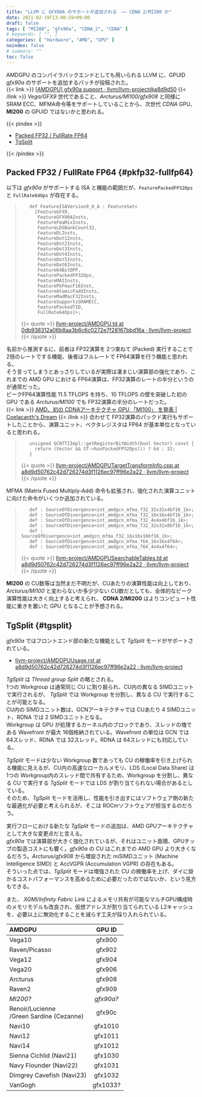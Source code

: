 ```yaml
---
title: "LLVM に GFX90A のサポートが追加される　―― CDNA 2/MI200 か"
date: 2021-02-19T13:48:59+09:00
draft: false
tags: [ "MI200", "gfx90a", "CDNA_2", "CDNA" ]
# keywords: [ "", ]
categories: [ "Hardware", "AMD", "GPU" ]
noindex: false
# summary: ""
toc: false
---
```


AMDGPU のコンパイラバックエンドとしても用いられる LLVM に、GPUID *gfx90a* のサポートを追加するパッチが投稿された。  
{{< link >}} [[AMDGPU] gfx90a support · llvm/llvm-project@a8d9d50](https://github.com/llvm/llvm-project/commit/a8d9d50762c42d726274d3f1126ec97ff96e2a22) {{< /link >}}
*Vega/GFX9* 世代であること、*Arcturus/MI100/gfx908* と同様に SRAM ECC、MFMA命令等をサポートしていることから、次世代 *CDNA* GPU、**MI200** の GPUID ではないかと思われる。  

{{< pindex >}}

 * [Packed FP32 / FullRate FP64](#pkfp32-fullfp64)
 * [TgSplit](#tgsplit)

{{< /pindex >}}

## Packed FP32 / FullRate FP64 {#pkfp32-fullfp64}

以下は *gfx90a* がサポートする ISA と機能の範囲だが、`FeaturePackedFP32Ops` と `FullRate64Ops` が存在する。  

 >        def FeatureISAVersion9_0_A : FeatureSet<
 >          [FeatureGFX9,
 >           FeatureGFX90AInsts,
 >           FeatureFmaMixInsts,
 >           FeatureLDSBankCount32,
 >           FeatureDLInsts,
 >           FeatureDot1Insts,
 >           FeatureDot2Insts,
 >           FeatureDot3Insts,
 >           FeatureDot4Insts,
 >           FeatureDot5Insts,
 >           FeatureDot6Insts,
 >           Feature64BitDPP,
 >           FeaturePackedFP32Ops,
 >           FeatureMAIInsts,
 >           FeaturePkFmacF16Inst,
 >           FeatureAtomicFaddInsts,
 >           FeatureMadMacF32Insts,
 >           FeatureSupportsSRAMECC,
 >           FeaturePackedTID,
 >           FullRate64Ops]>;
 >
 > {{< quote >}} [llvm-project/AMDGPU.td at 0db938312a06b8aa3b6c6c0272e7f28167bbd16a · llvm/llvm-project](https://github.com/llvm/llvm-project/blob/0db938312a06b8aa3b6c6c0272e7f28167bbd16a/llvm/lib/Target/AMDGPU/AMDGPU.td) {{< /quote >}}

名前から推測するに、前者は FP32演算を 2つ束ねて (Packed) 実行することで 2倍のレートでする機能、後者はフルレートで FP64演算を行う機能と思われる。  
そう言ってしまうとあっさりしているが実際は凄まじい演算部の強化であり、これまでの AMD GPU における FP64演算は、FP32演算のレートの半分というのが通常だった。  
ピークFP64演算性能 11.5 TFLOPS を持ち、10 TFLOPS の壁を突破した初の GPU である *Arcturus/MI100* でも FP32演算の半分のレートだった。  
{{< link >}} [AMD、初の CDNAアーキテクチャ GPU 「MI100」 を発表 | Coelacanth's Dream](/posts/2020/11/17/amd-cdna-arch-mi100-arcturus/) {{< /link >}}
合わせて FP32演算のパックド実行もサポートしたことから、演算ユニット、ベクタレジスタは FP64 が基本単位となっていると思われる。  

 >        unsigned GCNTTIImpl::getRegisterBitWidth(bool Vector) const {
 >          return (Vector && ST->hasPackedFP32Ops()) ? 64 : 32;
 >        }
 >
 > {{< quote >}} [llvm-project/AMDGPUTargetTransformInfo.cpp at a8d9d50762c42d726274d3f1126ec97ff96e2a22 · llvm/llvm-project](https://github.com/llvm/llvm-project/blob/a8d9d50762c42d726274d3f1126ec97ff96e2a22/llvm/lib/Target/AMDGPU/AMDGPUTargetTransformInfo.cpp) {{< /quote >}}

MFMA (Matrix Fused Multiply-Add) 命令も拡張され、強化された演算ユニットに向けた命令がいくつか追加されている。  

 >        def : SourceOfDivergence<int_amdgcn_mfma_f32_32x32x4bf16_1k>;
 >        def : SourceOfDivergence<int_amdgcn_mfma_f32_16x16x4bf16_1k>;
 >        def : SourceOfDivergence<int_amdgcn_mfma_f32_4x4x4bf16_1k>;
 >        def : SourceOfDivergence<int_amdgcn_mfma_f32_32x32x8bf16_1k>;
 >        def : SourceOfDivergence<int_amdgcn_mfma_f32_16x16x16bf16_1k>;
 >        def : SourceOfDivergence<int_amdgcn_mfma_f64_16x16x4f64>;
 >        def : SourceOfDivergence<int_amdgcn_mfma_f64_4x4x4f64>;
 >
 > {{< quote >}} [llvm-project/AMDGPUSearchableTables.td at a8d9d50762c42d726274d3f1126ec97ff96e2a22 · llvm/llvm-project](https://github.com/llvm/llvm-project/blob/a8d9d50762c42d726274d3f1126ec97ff96e2a22/llvm/lib/Target/AMDGPU/AMDGPUSearchableTables.td) {{< /quote >}}

**MI200** の CU数等は当然まだ不明だが、CUあたりの演算性能は向上しており、*Arcturus/MI100* と変わらないか多少少ない CU数だとしても、全体的なピーク演算性能は大きく向上すると考えられ、 **CDNA 2/MI200** はよりコンピュート性能に重きを置いた GPU となることが予想される。  

## TgSplit {#tgsplit}

*gfx90a* ではフロントエンド部の新たな機能として *TgSplit* モードがサポートされている。  

 * [llvm-project/AMDGPUUsage.rst at a8d9d50762c42d726274d3f1126ec97ff96e2a22 · llvm/llvm-project](https://github.com/llvm/llvm-project/blob/a8d9d50762c42d726274d3f1126ec97ff96e2a22/llvm/docs/AMDGPUUsage.rst#memory-model-gfx90a)

*TgSplit* は *Thread group Split* の略とされる。  
1つの Workgroup は通常同じ CU に割り振られ、CU内の異なる SIMDユニットで実行されるが、 *TgSplit* では Workgroup を分割し、異なる CU で実行することが可能となる。  
CU内の SIMDユニット数は、GCNアーキテクチャでは CUあたり 4 SIMDユニット、RDNA では 2 SIMDユニットとなる。  
Workgroup は GPU が処理するカーネル内のブロックであり、スレッドの塊である Wavefront が最大 16個格納されている。Wavefront の単位は GCN では 64スレッド、RDNA では 32スレッド。RDNA は 64スレッドにも対応している。  

*TgSplit* モードは少ない Workgroup 数であっても CU の稼働率を引き上げられる機能に見えるが、CU内の高速なローカルメモリ、LDS (Local Data Share) は 1つの Workgroup内のスレッド間で共有するため、Workgroup を分割し、異なる CU で実行する *TgSplit* モードでは LDS が割り当てられない場合があるとしている。  
そのため、*TgSplit* モードを活用し、性能を引き出すにはソフトウェア側の新たな最適化が必要と考えられるが、そこは ROCmソフトウェアが担当するのだろう。  

実行フローにおける新たな *TgSplit* モードの追加は、AMD GPUアーキテクチャとして大きな変更点だと言える。  
*gfx90a* では演算部が大きく強化されているが、それはユニット面積、GPUチップの製造コストにも響く。*gfx90a* の CU はこれまでの AMD GPU より大きくなるだろう。*Arcturus/gfx908* から増設された miSIMDユニット (Machine Intelligence SIMD) と AccVGPR (Accumulation VGPR) の存在もある。  
そういった点では、*TgSplit* モードは増強された CU の稼働率を上げ、ダイに掛かるコストパフォーマンスを高めるために必要だったのではないか、という見方もできる。  

また、 *XGMI/Infinity Fabric Link* によるメモリ共有が可能なマルチGPU構成時のメモリモデルも改良され、仮想アドレスが割り当てられている L2キャッシュを、必要以上に無効化することを減らす工夫が採り入れられている。  


| AMDGPU | GPU ID |
| :-- | :--: |
| Vega10 | gfx900 |
| Raven/Picasso | gfx902 |
| Vega12 | gfx904 |
| Vega20 | gfx906 |
| Arcturus | gfx908 |
| Raven2 | gfx909 |
| *MI200?* | *gfx90a?* |
| Renoir/Lucienne<br>/Green Sardine (Cezanne) | gfx90c |
| Navi10 | gfx1010 |
| Navi12 | gfx1011 |
| Navi14 | gfx1012 |
| Sienna Cichlid (Navi21) | gfx1030 |
| Navy Flounder (Navi22) | gfx1031 |
| Dimgrey Cavefish (Navi23) | gfx1032 |
| VanGogh | gfx1033? |
